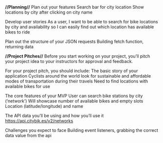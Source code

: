 **//Planning//**
Plan out your features
    Search bar for city location
    Show locations by city after clicking on city name

Develop user stories
    As a user, I want to be able to search for bike locations by city and availability so I can easily find out which location has available bikes to ride

Plan out the structure of your JSON requests
    Building fetch function, returning data

**//Project Pitches//**
Before you start working on your project, you’ll pitch your project idea to your instructors for approval and feedback.

For your project pitch, you should include:
  The basic story of your application
      Cyclists around the world look for sustainable and affordable modes of transportation during their travels
      Need to find locations with available bikes for use

  The core features of your MVP
      User can search bike stations by city (‘network’)
      Will showcase number of available bikes and empty slots
      Location (latitude/longitude) and name

  The API data you’ll be using and how you’ll use it
      https://api.citybik.es/v2/networks
  
  Challenges you expect to face
      Building event listeners, grabbing the correct data value from the api